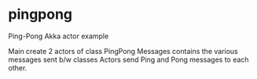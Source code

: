 # pingpong
Ping-Pong Akka actor example

Main create 2 actors of class PingPong
Messages contains the various messages sent b/w classes
Actors send Ping and Pong messages to each other.
